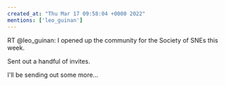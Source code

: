 ```yaml
---
created_at: "Thu Mar 17 09:58:04 +0000 2022"
mentions: ['leo_guinan']
---
```


RT @leo_guinan: I opened up the community for the Society of SNEs this week.

Sent out a handful of invites.

I'll be sending out some more…